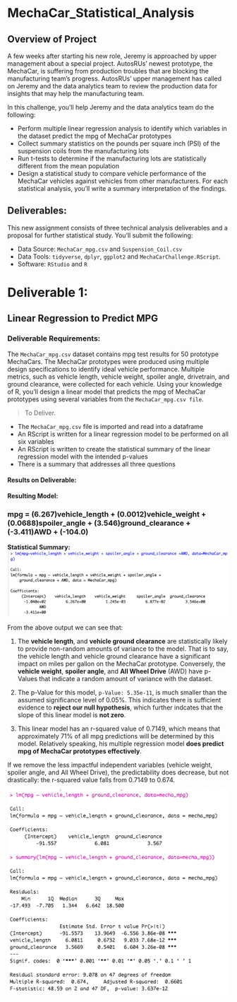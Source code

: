 # MechaCar_Statistical_Analysis

## Overview of Project
A few weeks after starting his new role, Jeremy is approached by upper management about a special project. AutosRUs’ newest prototype, the MechaCar, is suffering from production troubles that are blocking the manufacturing team’s progress. AutosRUs’ upper management has called on Jeremy and the data analytics team to review the production data for insights that may help the manufacturing team.

In this challenge, you’ll help Jeremy and the data analytics team do the following:

* Perform multiple linear regression analysis to identify which variables in the dataset predict the mpg of MechaCar prototypes
* Collect summary statistics on the pounds per square inch (PSI) of the suspension coils from the manufacturing lots
* Run t-tests to determine if the manufacturing lots are statistically different from the mean population
* Design a statistical study to compare vehicle performance of the MechaCar vehicles against vehicles from other manufacturers. For each statistical analysis, you’ll write a summary interpretation of the findings.


## Deliverables:
This new assignment consists of three technical analysis deliverables and a proposal for further statistical study. You’ll submit the following:

* Data Source: `MechaCar_mpg.csv` and `Suspension_Coil.csv`
* Data Tools:  `tidyverse`, `dplyr`, `ggplot2` and `MechaCarChallenge.RScript`.
* Software: `RStudio` and `R`

# Deliverable 1:  
## Linear Regression to Predict MPG
### Deliverable Requirements:

The `MechaCar_mpg.csv` dataset contains mpg test results for 50 prototype MechaCars. The MechaCar prototypes were produced using multiple design specifications to identify ideal vehicle performance. Multiple metrics, such as vehicle length, vehicle weight, spoiler angle, drivetrain, and ground clearance, were collected for each vehicle. Using your knowledge of R, you’ll design a linear model that predicts the mpg of MechaCar prototypes using several variables from the `MechaCar_mpg.csv file`. 

> To Deliver. 

- The `MechaCar_mpg.csv` file is imported and read into a dataframe
- An RScript is written for a linear regression model to be performed on all six variables
- An RScript is written to create the statistical summary of the linear regression model with the intended p-values
- There is a summary that addresses all three questions


#### Results on Deliverable:
**Resulting Model:** 

### mpg =  (6.267)**vehicle_length** + (0.0012)**vehicle_weight** + (0.0688)**spoiler_angle** + (3.546)**ground_clearance** + (-3.411)**AWD** + (-104.0)
				

**Statistical Summary:** 
![d1](https://github.com/Hanzian/MechaCar_Statistical_Analysis/blob/main/Pictures/linear%20regression.png)

From the above output we can see that:

1. The **vehicle length**, and **vehicle ground clearance** are statistically likely to provide non-random amounts of variance to the model. That is to say, the vehicle length and vehicle ground clearance have a significant impact on miles per gallon on the MechaCar prototype. Conversely,
the **vehicle weight**, **spoiler angle**, and **All Wheel Drive** (AWD) have p-Values that indicate a random amount of variance with the dataset.  

2. The p-Value for this model, ```p-Value: 5.35e-11```, is much smaller than the assumed significance level of 0.05%. This indicates there is sufficient evidence to **reject our null hypothesis**, which further indcates that the slope of this linear model is **not zero**.


3.  This linear model has an r-squared value of 0.7149, which means that approximately 71% of all mpg predictions will be determined by this model. Relatively speaking, his multiple regression model **does predict mpg of MechaCar prototypes effectively**. 

If we remove the less impactful independent variables (vehicle weight, spoiler angle, and All Wheel Drive), the predictability does decrease, but not drastically: the r-squared value falls from 0.7149 to 0.674. 

![d1](https://github.com/emmanuelmartinezs/MechaCar_Statistical_Analysis/blob/main/Resources/Images/new_linear_regression_d1.png)
